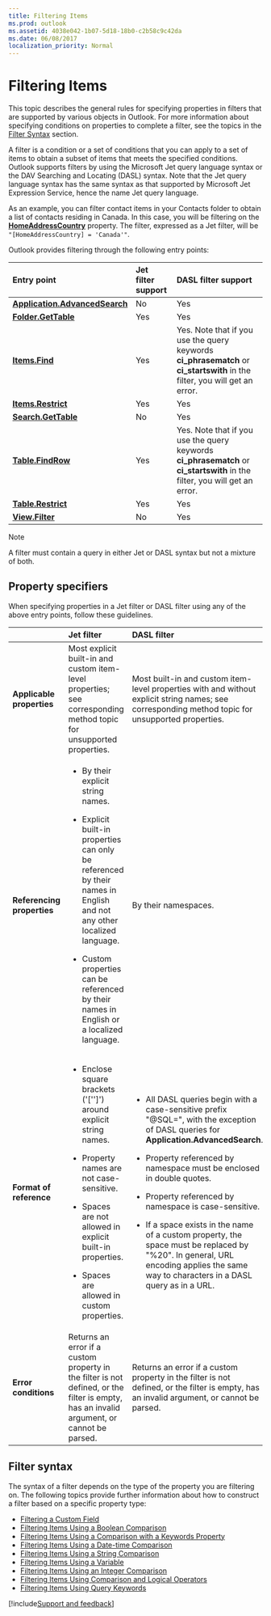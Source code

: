```yaml
---
title: Filtering Items
ms.prod: outlook
ms.assetid: 4038e042-1b07-5d18-18b0-c2b58c9c42da
ms.date: 06/08/2017
localization_priority: Normal
---
```



# Filtering Items

This topic describes the general rules for specifying properties in filters that are supported by various objects in Outlook. For more information about specifying conditions on properties to complete a filter, see the topics in the [Filter Syntax](#filter-syntax) section. 

A filter is a condition or a set of conditions that you can apply to a set of items to obtain a subset of items that meets the specified conditions. Outlook supports filters by using the Microsoft Jet query language syntax or the DAV Searching and Locating (DASL) syntax. Note that the Jet query language syntax has the same syntax as that supported by Microsoft Jet Expression Service, hence the name Jet query language.

As an example, you can filter contact items in your Contacts folder to obtain a list of contacts residing in Canada. In this case, you will be filtering on the **[HomeAddressCountry](../../../api/Outlook.ContactItem.HomeAddressCountry.md)** property. The filter, expressed as a Jet filter, will be `"[HomeAddressCountry] = 'Canada'"`.

Outlook provides filtering through the following entry points:


|Entry point|Jet filter support|DASL filter support|
|:-----|:-----|:-----|
|**[Application.AdvancedSearch](../../../api/Outlook.Application.AdvancedSearch.md)**|No|Yes|
|**[Folder.GetTable](../../../api/Outlook.Folder.GetTable.md)**|Yes|Yes|
|**[Items.Find](../../../api/Outlook.Items.Find.md)**|Yes|Yes. Note that if you use the query keywords **ci_phrasematch** or **ci_startswith** in the filter, you will get an error.|
|**[Items.Restrict](../../../api/Outlook.Items.Restrict.md)**|Yes|Yes|
|**[Search.GetTable](../../../api/Outlook.Search.GetTable.md)**|No|Yes|
|**[Table.FindRow](../../../api/Outlook.Table.FindRow.md)**|Yes|Yes. Note that if you use the query keywords **ci_phrasematch** or **ci_startswith** in the filter, you will get an error.|
|**[Table.Restrict](../../../api/Outlook.Table.Restrict.md)**|Yes|Yes|
|**[View.Filter](../../../api/Outlook.View.Filter.md)**|No|Yes|


> [!NOTE] 
> A filter must contain a query in either Jet or DASL syntax but not a mixture of both.


## Property specifiers

When specifying properties in a Jet filter or DASL filter using any of the above entry points, follow these guidelines.


||Jet filter|DASL filter|
|:-----|:-----|:-----|
|**Applicable properties**|Most explicit built-in and custom item-level properties; see corresponding method topic for unsupported properties.|Most built-in and custom item-level properties with and without explicit string names; see corresponding method topic for unsupported properties.|
|**Referencing properties**|<ul><li><p>By their explicit string names.</p></li><li><p>Explicit built-in properties can only be referenced by their names in English and not any other localized language.</p></li><li><p>Custom properties can be referenced by their names in English or  a localized language.</p></li></ul>|By their namespaces.|
|**Format of reference**|<ul><li><p>Enclose square brackets ('['']') around explicit string names.</p></li><li><p>Property names are not case-sensitive.</p></li><li><p>Spaces are not allowed in explicit built-in properties.</p></li><li><p>Spaces are allowed in custom properties.</p></li></ul>|<ul><li><p>All DASL queries begin with a case-sensitive prefix "@SQL=", with the exception of DASL queries for <b>Application.AdvancedSearch</b>.</p></li><li><p>Property referenced by namespace must be enclosed in double quotes.</p></li><li><p>Property referenced by namespace is case-sensitive.</p></li><li><p>If a space exists in the name of a custom property, the space must be replaced by "%20". In general, URL encoding applies the same way to characters in  a DASL query as in a URL.</p></li></ul>|
|**Error conditions**|Returns an error if a custom property in the filter is not defined, or the filter is empty, has an invalid argument, or cannot be parsed.|Returns an error if a custom property in the filter is not defined, or the filter is empty, has an invalid argument, or cannot be parsed.|


## Filter syntax

The syntax of a filter depends on the type of the property you are filtering on. The following topics provide further information about how to construct a filter based on a specific property type:

-  [Filtering a Custom Field](filtering-a-custom-field.md)    
-  [Filtering Items Using a Boolean Comparison](filtering-items-using-a-boolean-comparison.md)    
-  [Filtering Items Using a Comparison with a Keywords Property](filtering-items-using-a-comparison-with-a-keywords-property.md)   
-  [Filtering Items Using a Date-time Comparison](filtering-items-using-a-date-time-comparison.md)    
-  [Filtering Items Using a String Comparison](filtering-items-using-a-string-comparison.md)    
-  [Filtering Items Using a Variable](filtering-items-using-a-variable.md)   
-  [Filtering Items Using an Integer Comparison](filtering-items-using-an-integer-comparison.md)    
-  [Filtering Items Using Comparison and Logical Operators](filtering-items-using-comparison-and-logical-operators.md)    
-  [Filtering Items Using Query Keywords](filtering-items-using-query-keywords.md)

[!include[Support and feedback](~/includes/feedback-boilerplate.md)]
